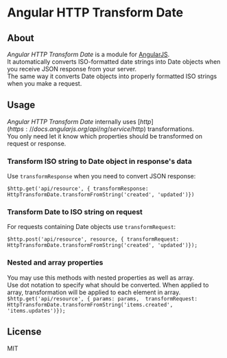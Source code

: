 # Angular HTTP Transform Date

## About
*Angular HTTP Transform Date* is a module for [AngularJS](https://angularjs.org/).  
It automatically converts ISO-formatted date strings into Date objects when you receive JSON response from your server.  
The same way it converts Date objects into properly formatted ISO strings when you make a request.


## Usage

*Angular HTTP Transform Date* internally uses [$http](https://docs.angularjs.org/api/ng/service/$http) transformations.  
You only need let it know which properties should be transformed on request or response.

### Transform ISO string to Date object in response's data

Use ``transformResponse`` when you need to convert JSON response:
```
$http.get('api/resource', { transformResponse: HttpTransformDate.transformFromString('created', 'updated')})
```

### Transform Date to ISO string on request
For requests containing Date objects use ``transformRequest``:
```
$http.post('api/resource', resource, { transformRequest: HttpTransformDate.transformFromString('created', 'updated')});
```

### Nested and array properties

You may use this methods with nested properties as well as array.  
Use dot notation to specify what should be converted. When applied to array, transformation will be applied to each element in array.  
``$http.get('api/resource', { params: params,  transformRequest: HttpTransformDate.transformFromString('items.created', 'items.updates')});``

## License
MIT